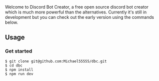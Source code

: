 Welcome to Discord Bot Creator, a free open source discord bot creator which is much more powerful than the alternatives.
Currently it's still in development but you can check out the early version using the commands below.

## Usage

### Get started

```
$ git clone git@github.com:Michael55555/dbc.git
$ cd dbc
$ npm install
$ npm run dev
```
